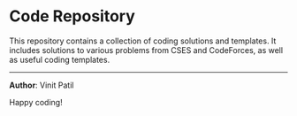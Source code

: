 
# Code Repository

This repository contains a collection of coding solutions and templates. It includes solutions to various problems from CSES and CodeForces, as well as useful coding templates.

---

**Author**: Vinit Patil

Happy coding!
